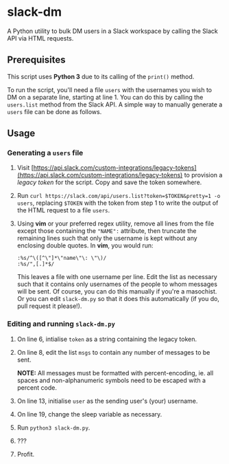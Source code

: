 # slack-dm

A Python utility to bulk DM users in a Slack workspace by calling the Slack API via HTML requests.

## Prerequisites

This script uses **Python 3** due to its calling of the `print()` method.

To run the script, you'll need a file `users` with the usernames you wish to DM on a separate line, starting at line 1. You can do this by calling the `users.list` method from the Slack API. A simple way to manually generate a `users` file can be done as follows.

## Usage

### Generating a `users` file

1. Visit [https://api.slack.com/custom-integrations/legacy-tokens](https://api.slack.com/custom-integrations/legacy-tokens) to provision a _legacy token_ for the script. Copy and save the token somewhere. 

2. Run `curl https://slack.com/api/users.list?token=$TOKEN&pretty=1 -o users`, replacing `$TOKEN` with the token from step 1 to write the output of the HTML request to a file `users`.

3. Using **vim** or your preferred regex utility, remove all lines from the file except those containing the `"NAME":` attribute, then truncate the remaining lines such that only the username is kept without any enclosing double quotes. In **vim**, you would run:
	```
	:%s/^\([^\"]*\"name\"\: \"\)/
	:%s/",[.]*$/
	```
	This leaves a file with one username per line. Edit the list as necessary such that it contains only usernames of the people to whom messages will be sent.
	Of course, you can do this manually if you're a masochist. Or you can edit `slack-dm.py` so that it does this automatically (if you do, pull request it please!). 

### Editing and running `slack-dm.py`

1. On line 6, intialise `token` as a string containing the legacy token.

2. On line 8, edit the list `msgs` to contain any number of messages to be sent. 

	**NOTE:** All messages must be formatted with percent-encoding, ie. all spaces and non-alphanumeric symbols need to be escaped with a percent code.

3. On line 13, initialise `user` as the sending user's (your) username.

4. On line 19, change the sleep variable as necessary.

5. Run `python3 slack-dm.py`. 

6. ???

7. Profit.
